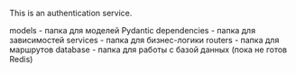 This is an authentication service.

models - папка для моделей Pydantic
dependencies - папка для зависимостей
services - папка для бизнес-логики
routers - папка для маршрутов
database - папка для работы с базой данных (пока не готов Redis)